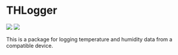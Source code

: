 # THLogger

[![](https://img.shields.io/badge/docs-stable-blue.svg)](https://MLackner.github.io/HTLogger.jl/stable)
[![](https://img.shields.io/badge/docs-dev-blue.svg)](https://MLackner.github.io/HTLogger.jl/dev)

This is a package for logging temperature and humidity data from a compatible
device.